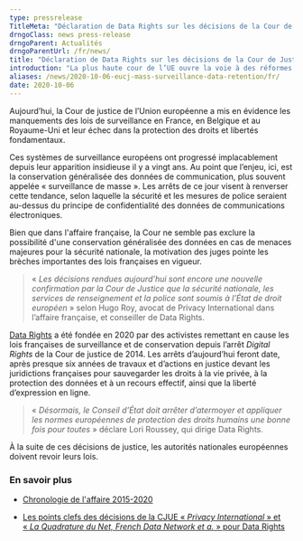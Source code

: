 ```yaml
---
type: pressrelease
TitleMeta: "Déclaration de Data Rights sur les décisions de la Cour de Justice européenne concernant la «Loi renseignement» française et le «Investigatory Powers Act» britannique"
drngoClass: news press-release
drngoParent: Actualités
drngoParentUrl: /fr/news/
title: "Déclaration de Data Rights sur les décisions de la Cour de Justice européenne concernant la «Loi renseignement» française et le «Investigatory Powers Act» britannique"
introduction: "La plus haute cour de l’UE ouvre la voie à des réformes structurelles des lois de surveillance européennes."
aliases: /news/2020-10-06-eucj-mass-surveillance-data-retention/fr/
date: 2020-10-06
---
```



<p class="part" data-startline="140" data-endline="140">Aujourd’hui, la Cour de justice de l’Union européenne a mis en évidence les manquements des lois de surveillance en France, en Belgique et au Royaume-Uni et leur échec dans la protection des droits et libertés fondamentaux.</p><p class="part" data-startline="142" data-endline="142">Ces systèmes de surveillance européens ont progressé implacablement depuis leur apparition insidieuse il y a vingt ans. Au point que l’enjeu, ici, est la conservation généralisée des données de communication, plus souvent appelée «&nbsp;surveillance de masse&nbsp;». Les arrêts de ce jour visent à renverser cette tendance, selon laquelle la sécurité et les mesures de police seraient au-dessus du principe de confidentialité des données de communications électroniques.</p>

<p>Bien que dans l'affaire française, la Cour ne semble pas exclure la possibilité d'une conservation généralisée des données en cas de menaces majeures pour la sécurité nationale, la motivation des juges pointe les brèches importantes des lois françaises en vigueur. 
</p>

<blockquote class="part" data-startline="144" data-endline="144">
<p>«&nbsp;<em>Les décisions rendues aujourd’hui sont encore une nouvelle confirmation par la Cour de Justice que la sécurité nationale, les services de renseignement et la police sont soumis à l’État de droit européen</em>&nbsp;» selon Hugo Roy, avocat de Privacy International dans l’affaire française, et conseiller de Data Rights.</p>
</blockquote><p class="part" data-startline="146" data-endline="146"><a href="https://datarights.ngo" target="_blank" rel="noopener">Data Rights</a> a été fondée en 2020 par des activistes remettant en cause les lois françaises de surveillance et de conservation depuis l’arrêt <em>Digital Rights</em> de la Cour de justice de 2014. Les arrêts d’aujourd’hui feront date, après presque six années de travaux et d’actions en justice devant les juridictions françaises pour sauvegarder les droits à la vie privée, à la protection des données et à un recours effectif, ainsi que la liberté d’expression en ligne.</p><blockquote class="part" data-startline="148" data-endline="148">
<p>«&nbsp;<em>Désormais, le Conseil d’État doit arrêter d’atermoyer et appliquer les normes européennes de protection des droits humains une bonne fois pour toutes</em>&nbsp;» déclare Lori Roussey, qui dirige Data Rights.</p>
</blockquote><p class="part" data-startline="150" data-endline="150">À la suite de ces décisions de justice, les autorités nationales européennes doivent revoir leurs lois.</p>

<h3>En savoir plus</h3>


 - [Chronologie de l'affaire 2015-2020](/fr/cases/dataretention/timeline)

 - [Les points clefs des décisions de la CJUE «&nbsp;<em>Privacy International</em>&nbsp;» et «&nbsp;<em>La Quadrature du Net, French Data Network et a.</em>&nbsp;» pour Data Rights](/fr/cases/dataretention/2020-10-eucj-takeaways)
